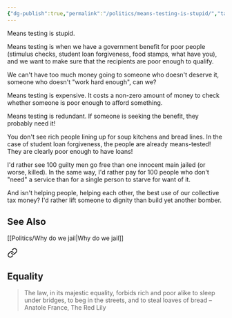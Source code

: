 ```yaml
---
{"dg-publish":true,"permalink":"/politics/means-testing-is-stupid/","tags":["politics","economy"],"noteIcon":1}
---
```



Means testing is stupid.

Means testing is when we have a government benefit for poor people (stimulus checks, student loan forgiveness, food stamps, what have you), and we want to make sure that the recipients are poor enough to qualify.

We can't have too much money going to someone who doesn't deserve it, someone who doesn't "work hard enough", can we?

Means testing is expensive. It costs a non-zero amount of money to check whether someone is poor enough to afford something. 

Means testing is redundant. If someone is seeking the benefit, they probably need it!

You don't see rich people lining up for soup kitchens and bread lines. In the case of student loan forgiveness, the people are already means-tested! They are clearly poor enough to have loans!

I'd rather see 100 guilty men go free than one innocent main jailed (or worse, killed). In the same way, I'd rather pay for 100 people who don't "need" a service than for a single person to starve for want of it.

And isn't helping people, helping each other, the best use of our collective tax money? I'd rather lift someone to dignity than build yet another bomber.

## See Also
[[Politics/Why do we jail\|Why do we jail]]


<div class="transclusion internal-embed is-loaded"><a class="markdown-embed-link" href="/reading-and-writing/quotes/#equality" aria-label="Open link"><svg xmlns="http://www.w3.org/2000/svg" width="24" height="24" viewBox="0 0 24 24" fill="none" stroke="currentColor" stroke-width="2" stroke-linecap="round" stroke-linejoin="round" class="svg-icon lucide-link"><path d="M10 13a5 5 0 0 0 7.54.54l3-3a5 5 0 0 0-7.07-7.07l-1.72 1.71"></path><path d="M14 11a5 5 0 0 0-7.54-.54l-3 3a5 5 0 0 0 7.07 7.07l1.71-1.71"></path></svg></a><div class="markdown-embed">



## Equality
> The law, in its majestic equality, forbids rich and poor alike to sleep under bridges, to beg in the streets, and to steal loaves of bread
> – Anatole France, The Red Lily


</div></div>
